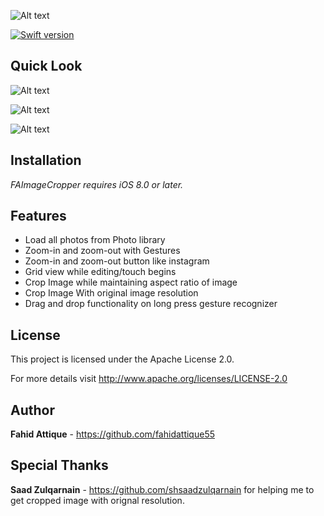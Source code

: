 ![Alt text](http://i.imgur.com/LqJCgcv.png "FAImageCropper-Logo")


[![Swift version](https://img.shields.io/badge/swift-3.0-orange.svg?style=flat.svg)](https://img.shields.io/badge/swift-3.0-orange.svg?style=flat.svg)



## Quick Look

![Alt text](http://i.imgur.com/ZdUJbxZ.gif "FAImageCropper-Gif")


![Alt text](http://i.imgur.com/cIZMZ55.gif "FAImageCropper-Gesture-Demo")


![Alt text](http://i.imgur.com/mbva5EH.gif "FAImageCropper-Image")


## Installation

*FAImageCropper requires iOS 8.0 or later.*


## Features

* Load all photos from Photo library
* Zoom-in and zoom-out with Gestures
* Zoom-in and zoom-out button like instagram
* Grid view while editing/touch begins
* Crop Image while maintaining aspect ratio of image
* Crop Image With original image resolution
* Drag and drop functionality on long press gesture recognizer

## License

This project is licensed under the  Apache License 2.0. 

For more details visit http://www.apache.org/licenses/LICENSE-2.0


## Author

**Fahid Attique** - https://github.com/fahidattique55


## Special Thanks

**Saad Zulqarnain** - https://github.com/shsaadzulqarnain for helping me to get cropped image with orignal resolution.
